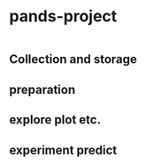 # pands-project

![]()

## Collection and storage



## preparation



## explore plot etc.



## experiment predict